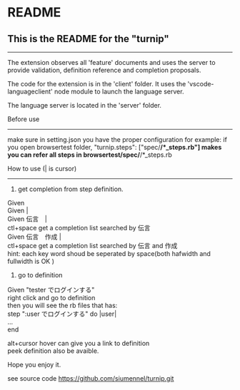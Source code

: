 # README

## This is the README for the "turnip" 

-------------------
The extension observes all 'feature' documents
and uses the server to provide validation, definition reference and completion proposals.

The code for the extension is in the 'client' folder. It uses the 'vscode-languageclient' node module to launch the language server.

The language server is located in the 'server' folder.

Before use

-------------------
make sure in setting.json you have the proper configuration
for example: if you open browsertest folder,
"turnip.steps": ["spec/**/*_steps.rb"] 
makes you can refer all steps in  browsertest/spec/**/*_steps.rb

How to use (| is cursor)

-------------------

1. get completion from step definition. 

Given<br>
Given |<br>
Given 伝言　|<br>
ctl+space get a completion list searched by 伝言<br>
Given 伝言　作成 |<br>
ctl+space get a completion list searched by 伝言 and 作成<br>
hint: each key word shoud be seperated by space(both hafwidth and fullwidth is OK )<br>

1. go to definition

Given "tester でログインする"<br>
right click and go to definition<br>
then you will see the rb files that has:<br>
step ":user でログインする" do |user|<br>
...<br>
end<br>

alt+cursor hover can give you a link to definition<br>
peek definition also be avaible.<br>

Hope you enjoy it.

see source code https://github.com/siumennel/turnip.git
